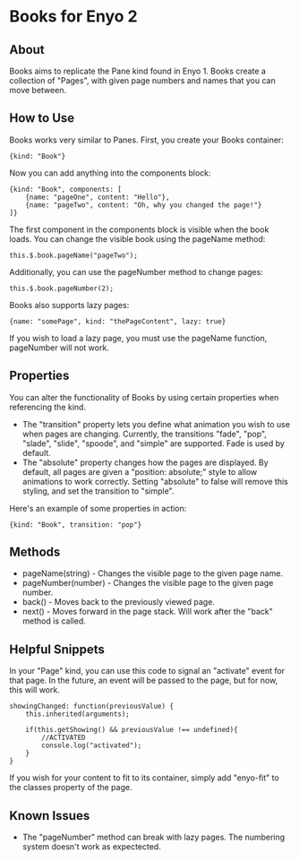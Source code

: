 Books for Enyo 2
================

About
-----

Books aims to replicate the Pane kind found in Enyo 1. Books create a collection of "Pages", with given page numbers and names that you can move between.

How to Use
----------

Books works very similar to Panes. First, you create your Books container:

	{kind: "Book"}

Now you can add anything into the components block:

	{kind: "Book", components: [
	    {name: "pageOne", content: "Hello"},
	    {name: "pageTwo", content: "Oh, why you changed the page!"}
	]}
	
The first component in the components block is visible when the book loads. You can change the visible book using the pageName method: 

	this.$.book.pageName("pageTwo");

Additionally, you can use the pageNumber method to change pages:
	
	this.$.book.pageNumber(2);

Books also supports lazy pages:

	{name: "somePage", kind: "thePageContent", lazy: true}

If you wish to load a lazy page, you must use the pageName function, pageNumber will not work.

Properties
----------

You can alter the functionality of Books by using certain properties when referencing the kind.

- The "transition" property lets you define what animation you wish to use when pages are changing. Currently, the transitions "fade", "pop", "slade", "slide", "spoode", and "simple" are supported. Fade is used by default.
- The "absolute" property changes how the pages are displayed. By default, all pages are given a "position: absolute;" style to allow animations to work correctly. Setting "absolute" to false will remove this styling, and set the transition to "simple".

Here's an example of some properties in action:

	{kind: "Book", transition: "pop"}

Methods
-------
	
- pageName(string) - Changes the visible page to the given page name.
- pageNumber(number) - Changes the visible page to the given page number. 
- back() - Moves back to the previously viewed page.
- next() - Moves forward in the page stack. Will work after the "back" method is called.

Helpful Snippets
----------------

In your "Page" kind, you can use this code to signal an "activate" event for that page. In the future, an event will be passed to the page, but for now, this will work.
	
	showingChanged: function(previousValue) {
		this.inherited(arguments);

		if(this.getShowing() && previousValue !== undefined){
			//ACTIVATED
			console.log("activated");
		}
	}

If you wish for your content to fit to its container, simply add "enyo-fit" to the classes property of the page.

Known Issues
------------

- The "pageNumber" method can break with lazy pages. The numbering system doesn't work as expectected.
